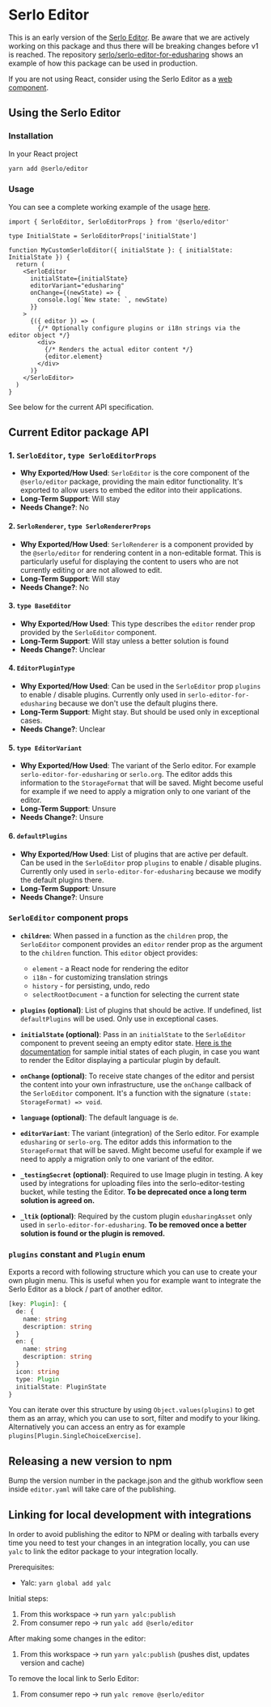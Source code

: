 # Serlo Editor

This is an early version of the [Serlo Editor](https://de.serlo.org/editor). Be aware that we are actively working on this package and thus there will be breaking changes before v1 is reached. The repository [serlo/serlo-editor-for-edusharing](https://github.com/serlo/serlo-editor-for-edusharing) shows an example of how this package can be used in production.

If you are not using React, consider using the Serlo Editor as a [web component](https://www.npmjs.com/package/@serlo/editor-web-component).

## Using the Serlo Editor

### Installation

In your React project

```bash
yarn add @serlo/editor
```

### Usage

You can see a complete working example of the usage [here](https://github.com/serlo/serlo-editor-for-edusharing/blob/main/src/frontend/editor.tsx#L32).

```tsx
import { SerloEditor, SerloEditorProps } from '@serlo/editor'

type InitialState = SerloEditorProps['initialState']

function MyCustomSerloEditor({ initialState }: { initialState: InitialState }) {
  return (
    <SerloEditor
      initialState={initialState}
      editorVariant="edusharing"
      onChange={(newState) => {
        console.log(`New state: `, newState)
      }}
    >
      {({ editor }) => (
        {/* Optionally configure plugins or i18n strings via the editor object */}
        <div>
          {/* Renders the actual editor content */}
          {editor.element}
        </div>
      )}
    </SerloEditor>
  )
}
```

See below for the current API specification.

## Current Editor package API

### 1. `SerloEditor`, `type SerloEditorProps`

- **Why Exported/How Used**: `SerloEditor` is the core component of the `@serlo/editor` package, providing the main editor functionality. It's exported to allow users to embed the editor into their applications.
- **Long-Term Support**: Will stay
- **Needs Change?**: No

#### 2. `SerloRenderer`, `type SerloRendererProps`

- **Why Exported/How Used**: `SerloRenderer` is a component provided by the `@serlo/editor` for rendering content in a non-editable format. This is particularly useful for displaying the content to users who are not currently editing or are not allowed to edit.
- **Long-Term Support**: Will stay
- **Needs Change?**: No

#### 3. `type BaseEditor`

- **Why Exported/How Used**: This type describes the `editor` render prop provided by the `SerloEditor` component.
- **Long-Term Support**: Will stay unless a better solution is found
- **Needs Change?**: Unclear

#### 4. `EditorPluginType`

- **Why Exported/How Used**: Can be used in the `SerloEditor` prop `plugins` to enable / disable plugins. Currently only used in `serlo-editor-for-edusharing` because we don't use the default plugins there.
- **Long-Term Support**: Might stay. But should be used only in exceptional cases.
- **Needs Change?**: Unclear

#### 5. `type EditorVariant`

- **Why Exported/How Used**: The variant of the Serlo editor. For example `serlo-editor-for-edusharing` or `serlo.org`. The editor adds this information to the `StorageFormat` that will be saved. Might become useful for example if we need to apply a migration only to one variant of the editor.
- **Long-Term Support**: Unsure
- **Needs Change?**: Unsure

#### 6. `defaultPlugins`

- **Why Exported/How Used**: List of plugins that are active per default. Can be used in the `SerloEditor` prop `plugins` to enable / disable plugins. Currently only used in `serlo-editor-for-edusharing` because we modify the default plugins there.
- **Long-Term Support**: Unsure
- **Needs Change?**: Unsure

### `SerloEditor` component props

- **`children`**: When passed in a function as the `children` prop, the `SerloEditor` component provides an `editor` render prop as the argument to the `children` function. This `editor` object provides:

  - `element` - a React node for rendering the editor
  - `i18n` - for customizing translation strings
  - `history` - for persisting, undo, redo
  - `selectRootDocument` - a function for selecting the current state

- **`plugins` (optional)**: List of plugins that should be active. If undefined, list `defaultPlugins` will be used. Only use in exceptional cases.

- **`initialState` (optional)**: Pass in an `initialState` to the `SerloEditor` component to prevent seeing an empty editor state. [Here is the documentation](https://github.com/serlo/documentation/wiki/Serlo-Editor-Initial-State-of-Plugins) for sample initial states of each plugin, in case you want to render the Editor displaying a particular plugin by default.

- **`onChange` (optional)**: To receive state changes of the editor and persist the content into your own infrastructure, use the `onChange` callback of the `SerloEditor` component. It's a function with the signature `(state: StorageFormat) => void`.

- **`language` (optional)**: The default language is `de`.

- **`editorVariant`**: The variant (integration) of the Serlo editor. For example `edusharing` or `serlo-org`. The editor adds this information to the `StorageFormat` that will be saved. Might become useful for example if we need to apply a migration only to one variant of the editor.

- **`_testingSecret` (optional)**: Required to use Image plugin in testing. A key used by integrations for uploading files into the serlo-editor-testing bucket, while testing the Editor. **To be deprecated once a long term solution is agreed on.**

- **`_ltik` (optional)**: Required by the custom plugin `edusharingAsset` only used in `serlo-editor-for-edusharing`. **To be removed once a better solution is found or the plugin is removed.**

### `plugins` constant and `Plugin` enum

Exports a record with following structure which you can use to create your own plugin menu. This is useful when you for example want to integrate the Serlo Editor as a block / part of another editor.

```TypeScript
[key: Plugin]: {
  de: {
    name: string
    description: string
  }
  en: {
    name: string
    description: string
  }
  icon: string
  type: Plugin
  initialState: PluginState
}
```

You can iterate over this structure by using `Object.values(plugins)` to get them as an array, which you can use to sort, filter and modify to your liking. Alternatively you can access an entry as for example `plugins[Plugin.SingleChoiceExercise]`.

## Releasing a new version to npm

Bump the version number in the package.json and
the github workflow seen inside `editor.yaml` will take care of the publishing.

## Linking for local development with integrations

In order to avoid publishing the editor to NPM or dealing with tarballs every time you need to test your changes in an integration locally, you can use `yalc` to link the editor package to your integration locally.

Prerequisites:

- Yalc: `yarn global add yalc`

Initial steps:

1. From this workspace -> run `yarn yalc:publish`
2. From consumer repo -> run `yalc add @serlo/editor`

After making some changes in the editor:

1. From this workspace -> run `yarn yalc:publish` (pushes dist, updates version and cache)

To remove the local link to Serlo Editor:

1. From consumer repo -> run `yalc remove @serlo/editor`
